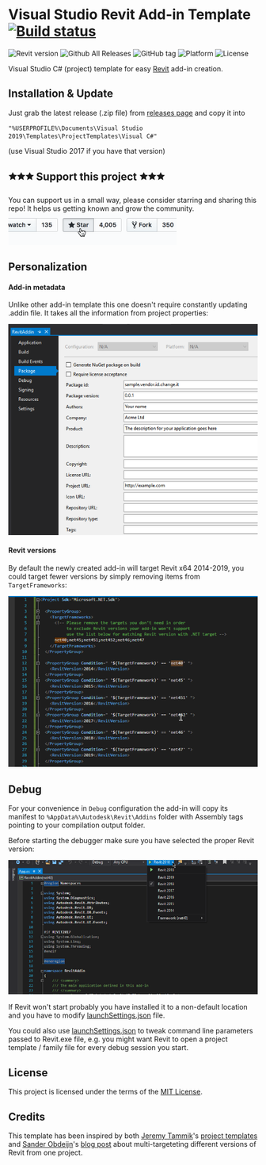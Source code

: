﻿Visual Studio Revit Add-in Template [![Build status](https://ci.appveyor.com/api/projects/status/vxajagat45cfeeky?svg=true)](https://ci.appveyor.com/project/salaros/vs-templates-revit-addin)
===================================

![Revit version](https://img.shields.io/badge/Revit-2014%20%E2%9E%9C%202019-blue.svg)
![Github All Releases](https://img.shields.io/github/downloads/Equipple/vs-templates-revit-addin/total.svg)
![GitHub tag](https://img.shields.io/github/tag/Equipple/vs-templates-revit-addin.svg)
![Platform](https://img.shields.io/badge/platform-Windows-red.svg)
![License](https://img.shields.io/github/license/Equipple/vs-templates-revit-addin.svg)

Visual Studio C# (project) template for easy [Revit](https://en.wikipedia.org/wiki/Autodesk_Revit) add-in creation.

## Installation & Update

Just grab the latest release (.zip file) from [releases page](https://github.com/Equipple/vs-templates-revit-addin/releases) and copy it into 

```
"%USERPROFILE%\Documents\Visual Studio 2019\Templates\ProjectTemplates\Visual C#"
```

(use Visual Studio 2017 if you have that version)


## 🟊🟊🟊 Support this project 🟊🟊🟊

You can support us in a small way, please consider starring and sharing this repo! It helps us getting known and grow the community.
![star us](.github/assets/star_us.gif)


## Personalization

#### Add-in metadata

Unlike other add-in template this one doesn't require constantly updating .addin file. It takes all the information from project properties:

![Project properties](assets/properties-add-in-data.png "Project properties")

#### Revit versions

By default the newly created add-in will target Revit x64 2014-2019, you could target fewer versions by simply removing items from `TargetFrameworks`:

![Revit versions](assets/revit-versions.png "Revit versions")

## Debug

For your convenience in `Debug` configuration the add-in will copy its manifest to `%AppData%\Autodesk\Revit\Addins` folder with Assembly tags pointing to your compilation output folder.

Before starting the debugger make sure you have selected the proper Revit version:

![Debugger selection](assets/debugger-selection.png "Debugger selection")

If Revit won't start probably you have installed it to a non-default location and you have to modify [launchSettings.json](src/Properties/launchSettings.json) file.

You could also use [launchSettings.json](src/Properties/launchSettings.json) to tweak command line parameters passed to Revit.exe file, e.g. you might want Revit to open a project template / family file for every debug session you start.

## License

This project is licensed under the terms of the [MIT License](LICENSE).

## Credits

This template has been inspired by both [Jeremy Tammik](https://github.com/jeremytammik)'s [project templates](https://github.com/jeremytammik/VisualStudioRevitAddinWizard) and [Sander Obdeijn](https://github.com/sanderobdeijn)'s [blog post](http://buildingknowledge.eu/custom-msbuild-targets-for-compiling-addins-for-multiple-revit-versions/) about multi-targeteting different versions of Revit from one project.